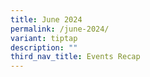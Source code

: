 ```yaml
---
title: June 2024
permalink: /june-2024/
variant: tiptap
description: ""
third_nav_title: Events Recap
---
```

